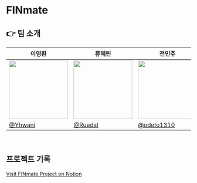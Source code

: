 # FINmate
## 👉 팀 소개

| 이영환 | 류혜린 | 전민주 | 김규현 | 윤지민 | 황근원 |
| --- | --- | --- | --- | --- | --- |
| <img width="160px" src="https://avatars.githubusercontent.com/u/97424144?v=4" /> | <img width="160px" src="https://avatars.githubusercontent.com/u/170384649?v=4" /> | <img width="160px" src="https://avatars.githubusercontent.com/u/170384535?v=4" /> | <img width="160px" src="https://avatars.githubusercontent.com/u/169462726?v=4" /> | <img width="160px" src="https://avatars.githubusercontent.com/u/87742666?v=4" /> | <img width="160px" src="https://avatars.githubusercontent.com/u/99851831?v=4" /> |
| [@Yhwani](https://github.com/Yhwani) | [@Ruedal](https://github.com/Ruedal) | [@odeto1310](https://github.com/odeto1310) | [@kkkyuhyun](https://github.com/kkkyuhyun) | [@yyyygmin](https://github.com/yyyygmin) | [@hwang-won](https://github.com/hwang-won)
<br />

## 프로젝트 기록
<a href="https://telling-columnist-d6b.notion.site/KB-IT-s-Your-Life-5-FINmate-112552d86e818199a40fe993117502ff?pvs=4">Visit FINmate Project on Notion</a>
